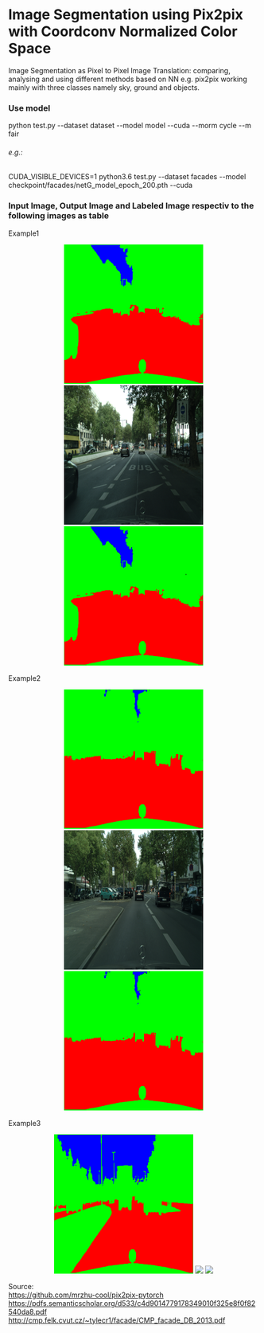 # Image Segmentation using Pix2pix with Coordconv Normalized Color Space <!-- Image Translation  with Conditional Adversarial Networks -->

Image Segmentation as Pixel to Pixel Image Translation: comparing, analysing and using different methods based on NN e.g. pix2pix working mainly with three classes namely sky, ground and objects.

### Use model
python test.py --dataset dataset --model model --cuda --morm cycle  --m fair
###### e.g.:
CUDA_VISIBLE_DEVICES=1 python3.6 test.py --dataset facades --model checkpoint/facades/netG_model_epoch_200.pth --cuda

### Input Image, Output Image and Labeled Image respectiv to the following images as table
Example1
<p align="center">
  <img src="https://github.com/ImageSeg/ImageTranslation/blob/master/result/cityscapes/berlin_000000_000019_leftImg8bit.png" width="280"/>
  <img src="https://github.com/ImageSeg/ImageTranslation/blob/master/result/cityscapes/o_berlin_000000_000019_leftImg8bit.png" width="280"/>
  <img src="https://github.com/ImageSeg/ImageTranslation/blob/master/result/cityscapes/t_berlin_000000_000019_leftImg8bit.png" width="280"/>
</p>
Example2
<p align="center">
  <img src="https://github.com/ImageSeg/ImageTranslation/blob/master/result/cityscapes/berlin_000001_000019_leftImg8bit.png" width="280"/>
  <img src="https://github.com/ImageSeg/ImageTranslation/blob/master/result/cityscapes/o_berlin_000001_000019_leftImg8bit.png" width="280"/>
  <img src="https://github.com/ImageSeg/ImageTranslation/blob/master/result/cityscapes/t_berlin_000001_000019_leftImg8bit.png" width="280"/>
</p>
Example3
<p align="center">
  <img src="https://github.com/ImageSeg/ImageTranslation/blob/master/result/cityscapes/munich_000028_000019_leftImg8bit.png" width="280"/>
  <img src="https://github.com/ImageSeg/ImageTranslation/blob/master/result/o_cityscapes/0_munich_000028_000019_leftImg8bit.png" width="280"/>
  <img src="https://github.com/ImageSeg/ImageTranslation/blob/master/result/t_cityscapes/t_munich_000028_000019_leftImg8bit.png" width="280"/>
</p>


Source: <br>
https://github.com/mrzhu-cool/pix2pix-pytorch <br>
https://pdfs.semanticscholar.org/d533/c4d9014779178349010f325e8f0f82540da8.pdf <br>
http://cmp.felk.cvut.cz/~tylecr1/facade/CMP_facade_DB_2013.pdf
